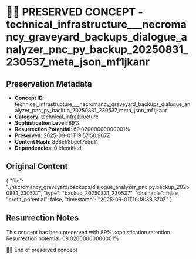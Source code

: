 # 🏴‍☠️ PRESERVED CONCEPT - technical_infrastructure___necromancy_graveyard_backups_dialogue_analyzer_pnc_py_backup_20250831_230537_meta_json_mf1jkanr

## Preservation Metadata
- **Concept ID**: technical_infrastructure___necromancy_graveyard_backups_dialogue_analyzer_pnc_py_backup_20250831_230537_meta_json_mf1jkanr
- **Category**: technical_infrastructure
- **Sophistication Level**: 89%
- **Resurrection Potential**: 69.02000000000001%
- **Preserved**: 2025-09-01T19:57:50.967Z
- **Content Hash**: 838e58beef7e5d11
- **Dependencies**: 0 identified

## Original Content

{
  "file": "./necromancy_graveyard/backups/dialogue_analyzer_pnc.py.backup_20250831_230537",
  "type": "backup_20250831_230537",
  "chainable": false,
  "profit_potential": false,
  "timestamp": "2025-09-01T19:18:38.370Z"
}

## Resurrection Notes
This concept has been preserved with 89% sophistication retention.
Resurrection potential: 69.02000000000001%

🏴‍☠️ End of preserved concept